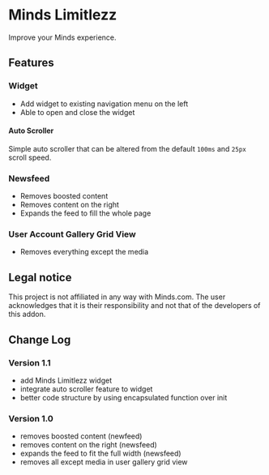 # Minds Limitlezz

Improve your Minds experience.

## Features

### Widget

- Add widget to existing navigation menu on the left
- Able to open and close the widget

#### Auto Scroller

Simple auto scroller that can be altered from the default `100ms` and `25px` scroll speed.

### Newsfeed

- Removes boosted content
- Removes content on the right
- Expands the feed to fill the whole page

### User Account Gallery Grid View

- Removes everything except the media

## Legal notice

This project is not affiliated in any way with Minds.com. 
The user acknowledges that it is their responsibility and not that of the developers of this addon.

## Change Log

### Version 1.1

- add Minds Limitlezz widget
- integrate auto scroller feature to widget
- better code structure by using encapsulated function over init


### Version 1.0

- removes boosted content (newfeed)
- removes content on the right (newsfeed)
- expands the feed to fit the full width (newsfeed)
- removes all except media in user gallery grid view

